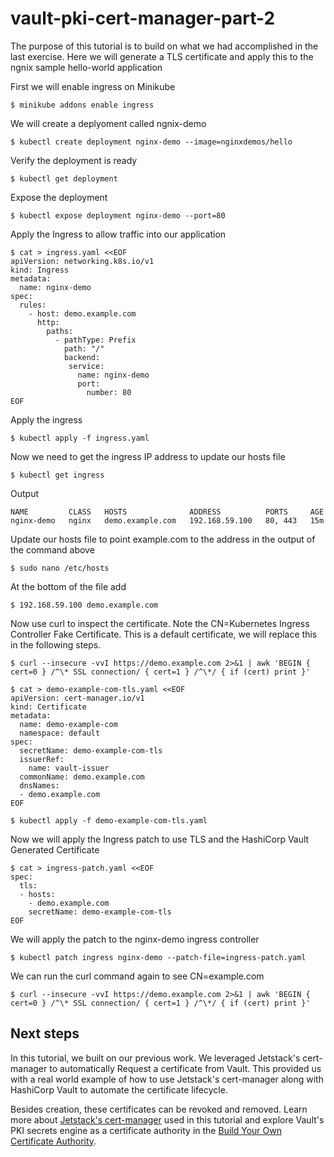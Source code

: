 # vault-pki-cert-manager-part-2

The purpose of this tutorial is to build on what we had accomplished in the last exercise.  Here we will generate a TLS certificate and apply this to the ngnix sample hello-world application


First we will enable ingress on Minikube

```shell-session
$ minikube addons enable ingress
```

We will create a deplyoment called ngnix-demo

```shell-session
$ kubectl create deployment nginx-demo --image=nginxdemos/hello
```

Verify the deployment is ready

```shell-session
$ kubectl get deployment
```
Expose the deployment

```shell-session
$ kubectl expose deployment nginx-demo --port=80
```

Apply the Ingress to allow traffic into our application

```shell-session
$ cat > ingress.yaml <<EOF 
apiVersion: networking.k8s.io/v1
kind: Ingress
metadata:
  name: nginx-demo
spec:
  rules:
    - host: demo.example.com
      http:
        paths:
          - pathType: Prefix
            path: "/"
            backend:
             service:
               name: nginx-demo
               port:
                 number: 80
EOF 
```

Apply the ingress

```shell-session
$ kubectl apply -f ingress.yaml
```
Now we need to get the ingress IP address to update our hosts file

```shell-session
$ kubectl get ingress
```

Output

```shell-session
NAME         CLASS   HOSTS              ADDRESS          PORTS     AGE
nginx-demo   nginx   demo.example.com   192.168.59.100   80, 443   15m
```

Update our hosts file to point example.com to the address in the output of the command above

```shell-session
$ sudo nano /etc/hosts
```

At the bottom of the file add

```shell-session
$ 192.168.59.100 demo.example.com
```

Now use curl to inspect the certificate.  Note the CN=Kubernetes Ingress Controller Fake Certificate.  This is a default certificate, we will replace this in the following steps.

```shell-session
$ curl --insecure -vvI https://demo.example.com 2>&1 | awk 'BEGIN { cert=0 } /^\* SSL connection/ { cert=1 } /^\*/ { if (cert) print }'
```


```shell-session
$ cat > demo-example-com-tls.yaml <<EOF
apiVersion: cert-manager.io/v1
kind: Certificate
metadata:
  name: demo-example-com
  namespace: default
spec:
  secretName: demo-example-com-tls
  issuerRef:
    name: vault-issuer
  commonName: demo.example.com
  dnsNames:
  - demo.example.com
EOF
```

```shell-session
$ kubectl apply -f demo-example-com-tls.yaml
```


Now we will apply the Ingress patch to use TLS and the HashiCorp Vault Generated Certificate

```shell-session
$ cat > ingress-patch.yaml <<EOF
spec:
  tls:
  - hosts:
    - demo.example.com
    secretName: demo-example-com-tls
EOF
```

We will apply the patch to the nginx-demo ingress controller

```shell-session
$ kubectl patch ingress nginx-demo --patch-file=ingress-patch.yaml
```

We can run the curl command again to see CN=example.com

```shell-session
$ curl --insecure -vvI https://demo.example.com 2>&1 | awk 'BEGIN { cert=0 } /^\* SSL connection/ { cert=1 } /^\*/ { if (cert) print }'
```

## Next steps

In this tutorial, we built on our previous work. We leveraged Jetstack's cert-manager to automatically
Request a certificate from Vault. This provided us with a real world example of how to use Jetstack's cert-manager
along with HashiCorp Vault to automate the certificate lifecycle.

Besides creation, these certificates can be revoked and removed. Learn more about
[Jetstack's cert-manager](https://cert-manager.io/) used in this tutorial and
explore Vault's PKI secrets engine as a certificate authority in the [Build Your
Own Certificate Authority](/vault/tutorials/secrets-management/pki-engine).
